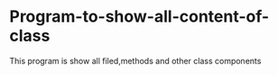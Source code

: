 # Program-to-show-all-content-of-class
This program is show  all filed,methods and other class components 
